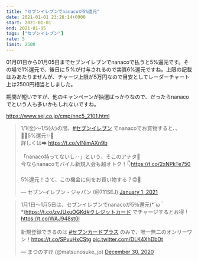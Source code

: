 ```yaml
---
title: "セブンイレブンでnanacoが5%還元"
date: 2021-01-01 23:28:14+0900
start: 2021-01-01
end: 2021-01-05
tags: ["セブンイレブン"]
rate: 5
limit: 2500
---
```

01月01日から01月05日までセブンイレブンでnanacoで払うと5%還元です。その場で1%還元で、後日に５%が付与されるので実質6%還元ですね。上限の記載はみあたりませんが、チャージ上限が5万円なので目安としてレーダーチャート上は2500円相当としました。

期間が短いですが、他のキャンペーンが抽選ばっかりなので、だったらnanacoでという人も多いかもしれないですね。

https://www.sej.co.jp/cmp/nnc5_2101.html

<blockquote class="twitter-tweet"><p lang="ja" dir="ltr">1/1(金)～1/5(火)の間、<a href="https://twitter.com/hashtag/%E3%82%BB%E3%83%96%E3%83%B3%E3%82%A4%E3%83%AC%E3%83%96%E3%83%B3?src=hash&amp;ref_src=twsrc%5Etfw">#セブンイレブン</a> でnanacoでお買物すると、、<br>🦒✨5%還元✨🦒<br>詳しくは➡ <a href="https://t.co/vINimAXn9b">https://t.co/vINimAXn9b</a><br><br>「nanaco持ってないし･･」という、そこのアナタ👀<br>今ならnanacoモバイル新規入会も超オトク！👇<a href="https://t.co/2xNPkTe750">https://t.co/2xNPkTe750</a><br><br>5%還元！さて、この機会に何をお買い物する？😊🎵</p>&mdash; セブン‐イレブン・ジャパン (@711SEJ) <a href="https://twitter.com/711SEJ/status/1344810575503761408?ref_src=twsrc%5Etfw">January 1, 2021</a></blockquote> <script async src="https://platform.twitter.com/widgets.js" charset="utf-8"></script>
<blockquote class="twitter-tweet"><p lang="ja" dir="ltr">1月1日～1月5日は、セブンイレブンでnanacoが5％還元(*´ω｀*)<a href="https://t.co/zvJUxuOGKd">https://t.co/zvJUxuOGKd</a><a href="https://twitter.com/hashtag/%E3%82%AF%E3%83%AC%E3%82%B8%E3%83%83%E3%83%88%E3%82%AB%E3%83%BC%E3%83%89?src=hash&amp;ref_src=twsrc%5Etfw">#クレジットカード</a> でチャージするとお得！<a href="https://t.co/WAJ948st0l">https://t.co/WAJ948st0l</a><br><br>新規登録できるのは <a href="https://twitter.com/hashtag/%E3%82%BB%E3%83%96%E3%83%B3%E3%82%AB%E3%83%BC%E3%83%89%E3%83%97%E3%83%A9%E3%82%B9?src=hash&amp;ref_src=twsrc%5Etfw">#セブンカードプラス</a> のみで、唯一無二のオンリーワン！<a href="https://t.co/SPvuHxCStg">https://t.co/SPvuHxCStg</a> <a href="https://t.co/DLK4XhDbDt">pic.twitter.com/DLK4XhDbDt</a></p>&mdash; まつのすけ (@matsunosuke_jp) <a href="https://twitter.com/matsunosuke_jp/status/1344226524275253250?ref_src=twsrc%5Etfw">December 30, 2020</a></blockquote> <script async src="https://platform.twitter.com/widgets.js" charset="utf-8"></script>

